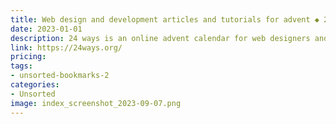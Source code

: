 ```yaml
---
title: Web design and development articles and tutorials for advent ◆ 24 ways
date: 2023-01-01
description: 24 ways is an online advent calendar for web designers and developers. Every day in December, a new article or tutorial is published.
link: https://24ways.org/
pricing: 
tags: 
- unsorted-bookmarks-2 
categories: 
- Unsorted 
image: index_screenshot_2023-09-07.png
---
```

